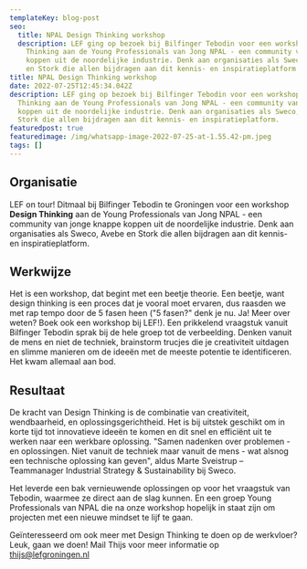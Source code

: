 ```yaml
---
templateKey: blog-post
seo:
  title: NPAL Design Thinking workshop
  description: LEF ging op bezoek bij Bilfinger Tebodin voor een workshop Design
    Thinking aan de Young Professionals van Jong NPAL - een community van knappe
    koppen uit de noordelijke industrie. Denk aan organisaties als Sweco, Avebe
    en Stork die allen bijdragen aan dit kennis- en inspiratieplatform.
title: NPAL Design Thinking workshop
date: 2022-07-25T12:45:34.042Z
description: LEF ging op bezoek bij Bilfinger Tebodin voor een workshop Design
  Thinking aan de Young Professionals van Jong NPAL - een community van knappe
  koppen uit de noordelijke industrie. Denk aan organisaties als Sweco, Avebe en
  Stork die allen bijdragen aan dit kennis- en inspiratieplatform.
featuredpost: true
featuredimage: /img/whatsapp-image-2022-07-25-at-1.55.42-pm.jpeg
tags: []
---
```

## Organisatie

LEF on tour! Ditmaal bij Bilfinger Tebodin te Groningen voor een workshop **Design Thinking** aan de Young Professionals van Jong NPAL - een community van jonge knappe koppen uit de noordelijke industrie. Denk aan organisaties als Sweco, Avebe en Stork die allen bijdragen aan dit kennis- en inspiratieplatform. 

## Werkwijze

Het is een workshop, dat begint met een beetje theorie. Een beetje, want design thinking is een proces dat je vooral moet ervaren, dus raasden we met rap tempo door de 5 fasen heen ("5 fasen?" denk je nu. Ja! Meer over weten? Boek ook een workshop bij LEF!). Een prikkelend vraagstuk vanuit Bilfinger Tebodin sprak bij de hele groep tot de verbeelding. Denken vanuit de mens en niet de techniek, brainstorm trucjes die je creativiteit uitdagen en slimme manieren om de ideeën met de meeste potentie te identificeren. Het kwam allemaal aan bod. 

## Resultaat

De kracht van Design Thinking is de combinatie van creativiteit, wendbaarheid, en oplossingsgerichtheid. Het is bij uitstek geschikt om in korte tijd tot innovatieve ideeën te komen en dit snel en efficiënt uit te werken naar een werkbare oplossing. "Samen nadenken over problemen - en oplossingen. Niet vanuit de techniek maar vanuit de mens - wat alsnog een technische oplossing kan geven", aldus Marte Sveistrup – Teammanager Industrial Strategy & Sustainability bij Sweco.

Het leverde een bak vernieuwende oplossingen op voor het vraagstuk van Tebodin, waarmee ze direct aan de slag kunnen. En een groep Young Professionals van NPAL die na onze workshop hopelijk in staat zijn om projecten met een nieuwe mindset te lijf te gaan.

Geïnteresseerd om ook meer met Design Thinking te doen op de werkvloer? Leuk, gaan we doen! Mail Thijs voor meer informatie op thijs@lefgroningen.nl